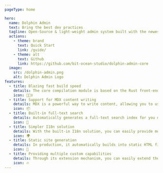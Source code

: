 ```yaml
---
pageType: home

hero:
  name: Dolphin Admin
  text: Bring the best dev practices
  tagline: Open-Source & light-weight admin system built with the newest tech stacks
  actions:
    - theme: brand
      text: Quick Start
      link: /guide/
    - theme: alt
      text: Github
      link: https://github.com/bit-ocean-studio/dolphin-admin-core
  image:
    src: /dolphin-admin.png
    alt: Dolphin Admin Logo
features:
  - title: Blazing fast build speed
    details: The core compilation module is based on the Rust front-end toolchain, providing a more ultimate development experience.
    icon: 🏃🏻‍♀️
  - title: Support for MDX content writing
    details: MDX is a powerful way to write content, allowing you to use React components in Markdown.
    icon: 📦
  - title: Built-in full-text search
    details: Automatically generates a full-text search index for you during construction, providing out-of-the-box full-text search capabilities.
    icon: 🎨
  - title: Simpler I18n solution
    details: With the built-in I18n solution, you can easily provide multi-language support for documents or components.
    icon: 🌍
  - title: Static site generation
    details: In production, it automatically builds into static HTML files, which can be easily deployed anywhere.
    icon: 🌈
  - title: Providing multiple custom capabilities
    details: Through its extension mechanism, you can easily extend theme UI and build process.
    icon: 🔥
---
```

